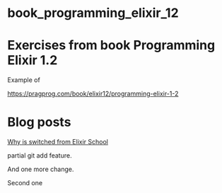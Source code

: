 # book_programming_elixir_12

# Exercises from book Programming Elixir 1.2

Example of



https://pragprog.com/book/elixir12/programming-elixir-1-2

# Blog posts

[Why is switched from Elixir School](http://blog.tentamen.eu/elixir-learning-path/)

partial git add feature.

And one more change.

Second one
